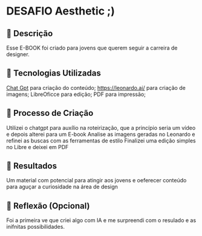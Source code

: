 # DESAFIO Aesthetic ;)

## 📒 Descrição
Esse E-BOOK foi criado para jovens que querem seguir a carreira de designer.

## 🤖 Tecnologias Utilizadas
[Chat Gpt](https://chatgpt.com/) para criação do conteúdo;
https://leonardo.ai/ para criação de imagens; 
LibreOficce para edição; 
PDF para impressão;

## 🧐 Processo de Criação
Utilizei o chatgpt para auxílio na roteirização, que a princípio seria um vídeo e depois alterei para um E-book
Analise as imagens geradas no Leonardo e refinei as buscas com as ferramentas de estilo
Finalizei uma edição simples no Libre e deixei em PDF

## 🚀 Resultados
Um material com potencial para atingir aos jovens e oeferecer conteúdo para aguçar a curiosidade na área de design

## 💭 Reflexão (Opcional)
Foi a primeira ve que criei algo com IA e me surpreendi com o resulado e as inifnitas possibilidades.
